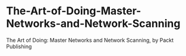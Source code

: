 # The-Art-of-Doing-Master-Networks-and-Network-Scanning
The Art of Doing: Master Networks and Network Scanning, by Packt Publishing
